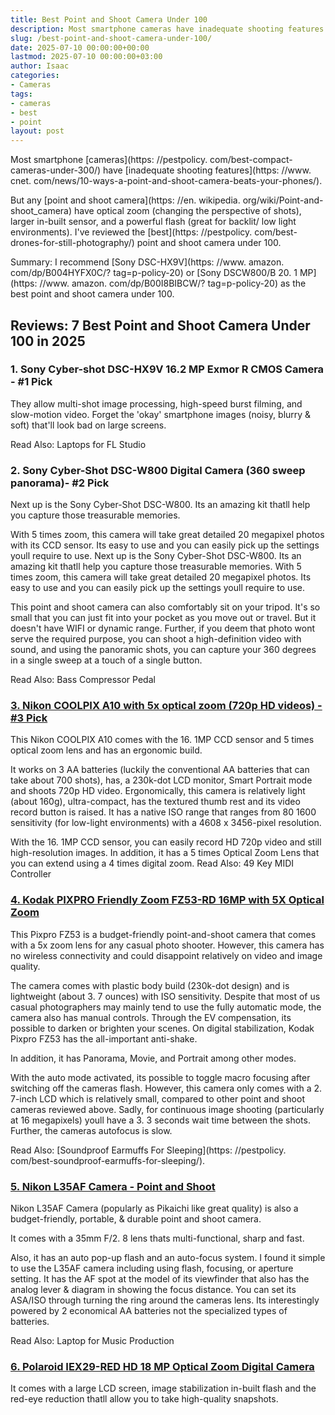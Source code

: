 ```yaml
---
title: Best Point and Shoot Camera Under 100
description: Most smartphone cameras have inadequate shooting features . But any point and shoot camera have optical zoom changing the perspective of shots, larger...
slug: /best-point-and-shoot-camera-under-100/
date: 2025-07-10 00:00:00+00:00
lastmod: 2025-07-10 00:00:00+03:00
author: Isaac
categories:
- Cameras
tags:
- cameras
- best
- point
layout: post
---
```


Most smartphone [cameras](https: //pestpolicy. com/best-compact-cameras-under-300/) have [inadequate shooting features](https: //www. cnet. com/news/10-ways-a-point-and-shoot-camera-beats-your-phones/).

But any [point and shoot camera](https: //en. wikipedia. org/wiki/Point-and-shoot_camera) have optical zoom (changing the perspective of shots), larger in-built sensor, and a powerful flash (great for backlit/ low light environments). I've reviewed the [best](https: //pestpolicy. com/best-drones-for-still-photography/) point and shoot camera under 100.

Summary: I recommend [Sony DSC-HX9V](https: //www. amazon. com/dp/B004HYFX0C/? tag=p-policy-20) or [Sony DSCW800/B 20. 1 MP](https: //www. amazon. com/dp/B00I8BIBCW/? tag=p-policy-20) as the best point and shoot camera under 100.

##  Reviews: 7 Best Point and Shoot Camera Under 100 in 2025

###  **1. Sony Cyber-shot DSC-HX9V 16.2 MP Exmor R CMOS Camera - #1 Pick**

They allow multi-shot image processing, high-speed burst filming, and slow-motion video. Forget the 'okay' smartphone images (noisy, blurry & soft) that'll look bad on large screens.

Read Also: Laptops for FL Studio

###  **2. Sony Cyber-Shot DSC-W800 Digital Camera (360 sweep panorama)- #2 Pick**

Next up is the Sony Cyber-Shot DSC-W800. Its an amazing kit thatll help you capture those treasurable memories.

With 5 times zoom, this camera will take great detailed 20 megapixel photos with its CCD sensor. Its easy to use and you can easily pick up the settings youll require to use. Next up is the Sony Cyber-Shot DSC-W800. Its an amazing kit thatll help you capture those treasurable memories. With 5 times zoom, this camera will take great detailed 20 megapixel photos. Its easy to use and you can easily pick up the settings youll require to use.

This point and shoot camera can also comfortably sit on your tripod. It's so small that you can just fit into your pocket as you move out or travel. But it doesn't have WIFI or dynamic range. Further, if you deem that photo wont serve the required purpose, you can shoot a high-definition video with sound, and using the panoramic shots, you can capture your 360 degrees in a single sweep at a touch of a single button.

Read Also: Bass Compressor Pedal

###  [3. Nikon COOLPIX A10 with 5x optical zoom (720p HD videos) - #3 Pick](https://www.amazon.com/dp/B01MRCWQRM/?tag=p-policy-20)

This Nikon COOLPIX A10 comes with the 16. 1MP CCD sensor and 5 times optical zoom lens and has an ergonomic build.

It works on 3 AA batteries (luckily the conventional AA batteries that can take about 700 shots), has, a 230k-dot LCD monitor, Smart Portrait mode and shoots 720p HD video. Ergonomically, this camera is relatively light (about 160g), ultra-compact, has the textured thumb rest and its video record button is raised. It has a native ISO range that ranges from 80 1600 sensitivity (for low-light environments) with a 4608 x 3456-pixel resolution.

With the 16. 1MP CCD sensor, you can easily record HD 720p video and still high-resolution images. In addition, it has a 5 times Optical Zoom Lens that you can extend using a 4 times digital zoom. Read Also: 49 Key MIDI Controller

###  [4. Kodak PIXPRO Friendly Zoom FZ53-RD 16MP with 5X Optical Zoom](https://www.amazon.com/dp/B019XLL4F6/?tag=p-policy-20)

This Pixpro FZ53 is a budget-friendly point-and-shoot camera that comes with a 5x zoom lens for any casual photo shooter. However, this camera has no wireless connectivity and could disappoint relatively on video and image quality.

The camera comes with plastic body build (230k-dot design) and is lightweight (about 3. 7 ounces) with ISO sensitivity. Despite that most of us casual photographers may mainly tend to use the fully automatic mode, the camera also has manual controls. Through the EV compensation, its possible to darken or brighten your scenes. On digital stabilization, Kodak Pixpro FZ53 has the all-important anti-shake.

In addition, it has Panorama, Movie, and Portrait among other modes.

With the auto mode activated, its possible to toggle macro focusing after switching off the cameras flash. However, this camera only comes with a 2. 7-inch LCD which is relatively small, compared to other point and shoot cameras reviewed above. Sadly, for continuous image shooting (particularly at 16 megapixels) youll have a 3. 3 seconds wait time between the shots. Further, the cameras autofocus is slow.

Read Also: [Soundproof Earmuffs For Sleeping](https: //pestpolicy. com/best-soundproof-earmuffs-for-sleeping/).

###  [5. Nikon L35AF Camera - Point and Shoot](https://www.amazon.com/dp/B00YM6HJSY/?tag=p-policy-20)

Nikon L35AF Camera (popularly as Pikaichi like great quality) is also a budget-friendly, portable, & durable point and shoot camera.

It comes with a 35mm F/2. 8 lens thats multi-functional, sharp and fast.

Also, it has an auto pop-up flash and an auto-focus system. I found it simple to use the L35AF camera including using flash, focusing, or aperture setting. It has the AF spot at the model of its viewfinder that also has the analog lever & diagram in showing the focus distance. You can set its ASA/ISO through turning the ring around the cameras lens. Its interestingly powered by 2 economical AA batteries not the specialized types of batteries.

Read Also: Laptop for Music Production

###  [6. Polaroid IEX29-RED HD 18 MP Optical Zoom Digital Camera](https://www.amazon.com/dp/B0177QDN5I/?tag=p-policy-20)

It comes with a large LCD screen, image stabilization in-built flash and the red-eye reduction thatll allow you to take high-quality snapshots.
